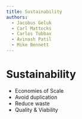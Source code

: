 ```yaml
---
title: Sustainability
authors:
  - Jacobus Geluk
  - Carl Mattocks
  - Carlos Tubbax
  - Avinash Patil
  - Mike Bennett
---
```


# Sustainability

<!--summary-start-->
- Economies of Scale
- Avoid duplication
- Reduce waste
- Quality & Viability
<!--summary-end-->
